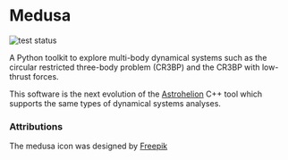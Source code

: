 # Medusa

![test status](https://github.com/adcox/medusa/actions/workflows/python-tests.yml/badge.svg)

A Python toolkit to explore multi-body dynamical systems such as the circular 
restricted three-body problem (CR3BP) and the CR3BP with low-thrust forces.

This software is the next evolution of the [Astrohelion](https://github.com/adcox/astrohelion)
C++ tool which supports the same types of dynamical systems analyses.

### Attributions

The medusa icon was designed by [Freepik](www.freepik.com)
